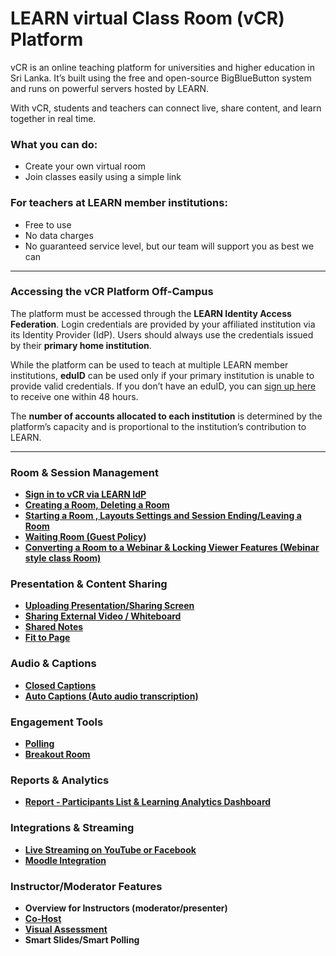 # LEARN virtual Class Room (vCR) Platform

vCR is an online teaching platform for universities and higher education in Sri Lanka. It’s built using the free and open-source BigBlueButton system and runs on powerful servers hosted by LEARN.

With vCR, students and teachers can connect live, share content, and learn together in real time.

### What you can do:

* Create your own virtual room
* Join classes easily using a simple link

### For teachers at LEARN member institutions:

* Free to use
* No data charges
* No guaranteed service level, but our team will support you as best we can

---

### Accessing the vCR Platform Off-Campus

The platform must be accessed through the **LEARN Identity Access Federation**. Login credentials are provided by your affiliated institution via its Identity Provider (IdP). Users should always use the credentials issued by their **primary home institution**.

While the platform can be used to teach at multiple LEARN member institutions, **eduID** can be used only if your primary institution is unable to provide valid credentials. If you don’t have an eduID, you can [sign up here](#) to receive one within 48 hours.

The **number of accounts allocated to each institution** is determined by the platform’s capacity and is proportional to the institution’s contribution to LEARN.

---

###  **Room & Session Management**

* **[Sign in to vCR via LEARN IdP](https://github.com/LEARN-LK/VCR/blob/main/signintoVCR.md)**
* **[Creating a Room, Deleting a Room](https://github.com/LEARN-LK/VCR/blob/main/Create%26DeleteRoom.md)**
* **[Starting a Room , Layouts Settings  and Session Ending/Leaving a Room](https://github.com/LEARN-LK/VCR/blob/main/start&Ending-room.md)**
* **[Waiting Room (Guest Policy](https://github.com/LEARN-LK/VCR/blob/main/waitingRoom.md))**
* **[Converting a Room to a Webinar & Locking Viewer Features (Webinar style class Room)](https://github.com/LEARN-LK/VCR/blob/main/Webinar-mood.md)**


###  **Presentation & Content Sharing**

* **[Uploading Presentation/Sharing Screen](https://github.com/LEARN-LK/VCR/blob/main/uplord-ppt%26sharing.md)**
* **[Sharing External Video / Whiteboard](https://github.com/LEARN-LK/VCR/blob/main/Sharing-External-Video%26whiteboard.md)**
* **[Shared Notes](https://github.com/LEARN-LK/VCR/blob/main/sharenote.md)**
* **[Fit to Page](https://github.com/LEARN-LK/VCR/blob/main/fittopage.md)**


###  **Audio & Captions**

* **[Closed Captions](https://github.com/LEARN-LK/VCR/blob/main/closed-caption.md)**
* **[Auto Captions (Auto audio transcription)](https://github.com/LEARN-LK/VCR/blob/main/auto-caption.md)**


###  **Engagement Tools**

* **[Polling](https://github.com/LEARN-LK/VCR/blob/main/polling.md)**
* **[Breakout Room](https://github.com/LEARN-LK/VCR/blob/main/breakout-room.md)**


###  **Reports & Analytics**

* **[Report - Participants List & Learning Analytics Dashboard](https://github.com/LEARN-LK/VCR/blob/main/participants-list&dashboard.md)**


###  **Integrations & Streaming**

* **[Live Streaming on YouTube or Facebook](https://vcr.learn.ac.lk/userguide/streaming.html)**
* **[Moodle Integration](https://github.com/LEARN-LK/lms/blob/master/Moodle%20Virtual%20Class%20Room%20(Webinar)%20.md)**

###  **Instructor/Moderator Features**

* **Overview for Instructors (moderator/presenter)**
* **[Co-Host](https://github.com/LEARN-LK/VCR/blob/main/Co-Host.md)**
* **[Visual Assessment](https://github.com/LEARN-LK/VCR/blob/main/visual-assessment.md)**
* **Smart Slides/Smart Polling**


